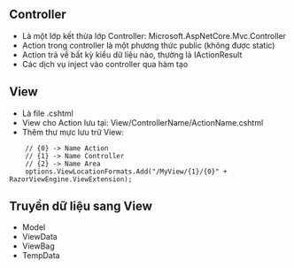 ## Controller
- Là một lớp kết thừa lớp Controller: Microsoft.AspNetCore.Mvc.Controller
- Action trong controller là một phương thức public (không được static)
- Action trả về bất kỳ kiểu dữ liệu nào, thường là IActionResult
- Các dịch vụ inject vào controller qua hàm tạo

## View
- Là file .cshtml
- View cho Action lưu tại: View/ControllerName/ActionName.cshtml
- Thêm thư mực lưu trữ View:
```
    // {0} -> Name Action
    // {1} -> Name Controller
    // {2} -> Name Area
    options.ViewLocationFormats.Add("/MyView/{1}/{0}" + RazorViewEngine.ViewExtension);
```
## Truyền dữ liệu sang View
- Model
- ViewData
- ViewBag
- TempData